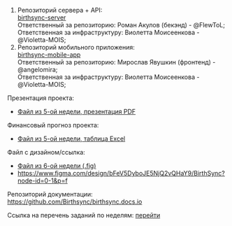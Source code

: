 1. Репозиторий сервера + API:\
   [birthsync-server](https://github.com/Birthsync/birthsync-server)\
   Ответственный за репозиторию: Роман Акулов (бекэнд) - @FlewToL;\
   Ответственная за инфраструктуру: Виолетта Моисеенкова - @Violetta-MOIS;
2. Репозиторий мобильного приложения:\
   [birthsync-mobile-app](https://github.com/Birthsync/birthsync-mobile-app)\
   Ответственный за репозиторию: Мирослав Явушкин (фронтенд) - @angelomira;\
   Ответственная за инфраструктуру: Виолетта Моисеенкова - @Violetta-MOIS;

Презентация проекта:
- [Файл из 5-ой недели, презентация PDF](./../Неделя%205/Презентация%20тема%205.pdf)

Финансовый прогноз проекта:
- [Файл из 5-ой недели, таблица Excel](./../Неделя%205/Финансовый%20прогноз.xlsx)

Файл с дизайном/ссылка:
- [Файл из 6-ой недели (.fig)](./../Неделя%206/BirthSync.fig)
- <https://www.figma.com/design/bFeV5DyboJE5NjQ2vQHaY9/BirthSync?node-id=0-1&p=f>

Репозиторий документации:\
<https://github.com/Birthsync/birthsync.docs.io>

Ссылка на перечень заданий по неделям: [перейти](./../)
